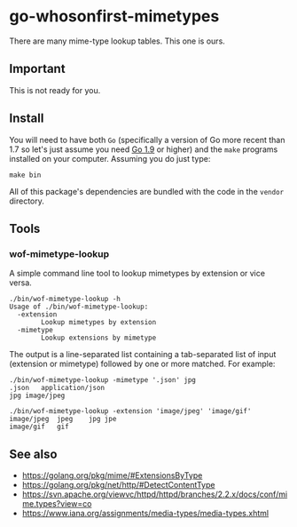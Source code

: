 # go-whosonfirst-mimetypes

There are many mime-type lookup tables. This one is ours.

## Important

This is not ready for you.

## Install

You will need to have both `Go` (specifically a version of Go more recent than 1.7 so let's just assume you need [Go 1.9](https://golang.org/dl/) or higher) and the `make` programs installed on your computer. Assuming you do just type:

```
make bin
```

All of this package's dependencies are bundled with the code in the `vendor` directory.

## Tools

### wof-mimetype-lookup

A simple command line tool to lookup mimetypes by extension or vice versa.

```
./bin/wof-mimetype-lookup -h
Usage of ./bin/wof-mimetype-lookup:
  -extension
    	Lookup mimetypes by extension
  -mimetype
    	Lookup extensions by mimetype
```

The output is a line-separated list containing a tab-separated list of input (extension or mimetype) followed by one or more matched. For example:

```
./bin/wof-mimetype-lookup -mimetype '.json' jpg
.json	application/json
jpg	image/jpeg

./bin/wof-mimetype-lookup -extension 'image/jpeg' 'image/gif'
image/jpeg	jpeg	jpg	jpe
image/gif	gif
```

## See also

* https://golang.org/pkg/mime/#ExtensionsByType
* https://golang.org/pkg/net/http/#DetectContentType
* https://svn.apache.org/viewvc/httpd/httpd/branches/2.2.x/docs/conf/mime.types?view=co
* https://www.iana.org/assignments/media-types/media-types.xhtml
